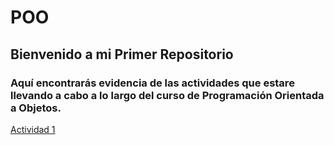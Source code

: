 # POO

## Bienvenido a mi Primer Repositorio

### Aquí encontrarás evidencia de las actividades que estare llevando a cabo a lo largo del curso de Programación Orientada a Objetos.

[Actividad 1](./Setup/README.md)
